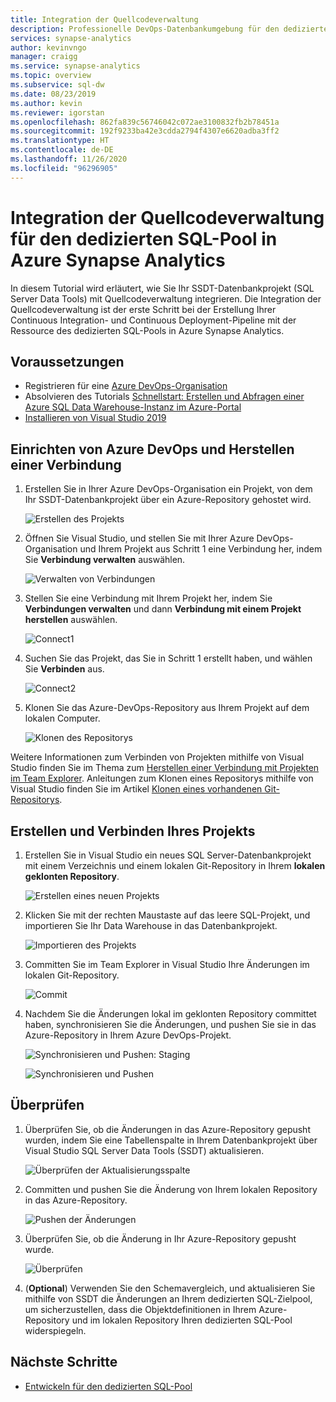 ```yaml
---
title: Integration der Quellcodeverwaltung
description: Professionelle DevOps-Datenbankumgebung für den dedizierten SQL-Pool mit nativer Integration der Quellcodeverwaltung mithilfe von Azure Repos (Git und GitHub)
services: synapse-analytics
author: kevinvngo
manager: craigg
ms.service: synapse-analytics
ms.topic: overview
ms.subservice: sql-dw
ms.date: 08/23/2019
ms.author: kevin
ms.reviewer: igorstan
ms.openlocfilehash: 862fa839c56746042c072ae3100832fb2b78451a
ms.sourcegitcommit: 192f9233ba42e3cdda2794f4307e6620adba3ff2
ms.translationtype: HT
ms.contentlocale: de-DE
ms.lasthandoff: 11/26/2020
ms.locfileid: "96296905"
---
```

# <a name="source-control-integration-for-dedicated-sql-pool-in-azure-synapse-analytics"></a>Integration der Quellcodeverwaltung für den dedizierten SQL-Pool in Azure Synapse Analytics

In diesem Tutorial wird erläutert, wie Sie Ihr SSDT-Datenbankprojekt (SQL Server Data Tools) mit Quellcodeverwaltung integrieren.  Die Integration der Quellcodeverwaltung ist der erste Schritt bei der Erstellung Ihrer Continuous Integration- und Continuous Deployment-Pipeline mit der Ressource des dedizierten SQL-Pools in Azure Synapse Analytics.

## <a name="before-you-begin"></a>Voraussetzungen

- Registrieren für eine [Azure DevOps-Organisation](https://azure.microsoft.com/services/devops/)
- Absolvieren des Tutorials [Schnellstart: Erstellen und Abfragen einer Azure SQL Data Warehouse-Instanz im Azure-Portal](create-data-warehouse-portal.md)
- [Installieren von Visual Studio 2019](https://visualstudio.microsoft.com/vs/older-downloads/)

## <a name="set-up-and-connect-to-azure-devops"></a>Einrichten von Azure DevOps und Herstellen einer Verbindung

1. Erstellen Sie in Ihrer Azure DevOps-Organisation ein Projekt, von dem Ihr SSDT-Datenbankprojekt über ein Azure-Repository gehostet wird.

   ![Erstellen des Projekts](./media/sql-data-warehouse-source-control-integration/1-create-project-azure-devops.png "Projekt erstellen")

2. Öffnen Sie Visual Studio, und stellen Sie mit Ihrer Azure DevOps-Organisation und Ihrem Projekt aus Schritt 1 eine Verbindung her, indem Sie **Verbindung verwalten** auswählen.

   ![Verwalten von Verbindungen](./media/sql-data-warehouse-source-control-integration/2-manage-connections.png "Verwalten von Verbindungen")

3. Stellen Sie eine Verbindung mit Ihrem Projekt her, indem Sie **Verbindungen verwalten** und dann **Verbindung mit einem Projekt herstellen** auswählen.
 
    ![Connect1](./media/sql-data-warehouse-source-control-integration/3-connect-project.png "Verbinden")


4. Suchen Sie das Projekt, das Sie in Schritt 1 erstellt haben, und wählen Sie **Verbinden** aus.
 
    ![Connect2](./media/sql-data-warehouse-source-control-integration/3.5-connect.png "Verbinden")


3. Klonen Sie das Azure-DevOps-Repository aus Ihrem Projekt auf dem lokalen Computer.

   ![Klonen des Repositorys](./media/sql-data-warehouse-source-control-integration/4-clone-repo.png "Repository klonen")

Weitere Informationen zum Verbinden von Projekten mithilfe von Visual Studio finden Sie im Thema zum [Herstellen einer Verbindung mit Projekten im Team Explorer](https://docs.microsoft.com/visualstudio/ide/connect-team-project?view=vs-2019). Anleitungen zum Klonen eines Repositorys mithilfe von Visual Studio finden Sie im Artikel [Klonen eines vorhandenen Git-Repositorys](https://docs.microsoft.com/azure/devops/repos/git/clone?view=azure-devops&tabs=visual-studio). 

## <a name="create-and-connect-your-project"></a>Erstellen und Verbinden Ihres Projekts

1. Erstellen Sie in Visual Studio ein neues SQL Server-Datenbankprojekt mit einem Verzeichnis und einem lokalen Git-Repository in Ihrem **lokalen geklonten Repository**.

   ![Erstellen eines neuen Projekts](./media/sql-data-warehouse-source-control-integration/5-create-new-project.png "Erstellen eines neuen Projekts")  

2. Klicken Sie mit der rechten Maustaste auf das leere SQL-Projekt, und importieren Sie Ihr Data Warehouse in das Datenbankprojekt.

   ![Importieren des Projekts](./media/sql-data-warehouse-source-control-integration/6-import-new-project.png "Importieren des Projekts")  

3. Committen Sie im Team Explorer in Visual Studio Ihre Änderungen im lokalen Git-Repository.

   ![Commit](./media/sql-data-warehouse-source-control-integration/6.5-commit-push-changes.png "Commit")  

4. Nachdem Sie die Änderungen lokal im geklonten Repository committet haben, synchronisieren Sie die Änderungen, und pushen Sie sie in das Azure-Repository in Ihrem Azure DevOps-Projekt.

   ![Synchronisieren und Pushen: Staging](./media/sql-data-warehouse-source-control-integration/7-commit-push-changes.png "Synchronisieren und Pushen: Staging")

   ![Synchronisieren und Pushen](./media/sql-data-warehouse-source-control-integration/7.5-commit-push-changes.png "Synchronisieren und Pushen")  

## <a name="validation"></a>Überprüfen

1. Überprüfen Sie, ob die Änderungen in das Azure-Repository gepusht wurden, indem Sie eine Tabellenspalte in Ihrem Datenbankprojekt über Visual Studio SQL Server Data Tools (SSDT) aktualisieren.

   ![Überprüfen der Aktualisierungsspalte](./media/sql-data-warehouse-source-control-integration/8-validation-update-column.png "Überprüfen der Aktualisierungsspalte")

2. Committen und pushen Sie die Änderung von Ihrem lokalen Repository in das Azure-Repository.

   ![Pushen der Änderungen](./media/sql-data-warehouse-source-control-integration/9-push-column-change.png "Änderungen pushen")

3. Überprüfen Sie, ob die Änderung in Ihr Azure-Repository gepusht wurde.

   ![Überprüfen](./media/sql-data-warehouse-source-control-integration/10-verify-column-change-pushed.png "Überprüfen der Änderungen")

4. (**Optional**) Verwenden Sie den Schemavergleich, und aktualisieren Sie mithilfe von SSDT die Änderungen an Ihrem dedizierten SQL-Zielpool, um sicherzustellen, dass die Objektdefinitionen in Ihrem Azure-Repository und im lokalen Repository Ihren dedizierten SQL-Pool widerspiegeln.

## <a name="next-steps"></a>Nächste Schritte

- [Entwickeln für den dedizierten SQL-Pool](sql-data-warehouse-overview-develop.md)
